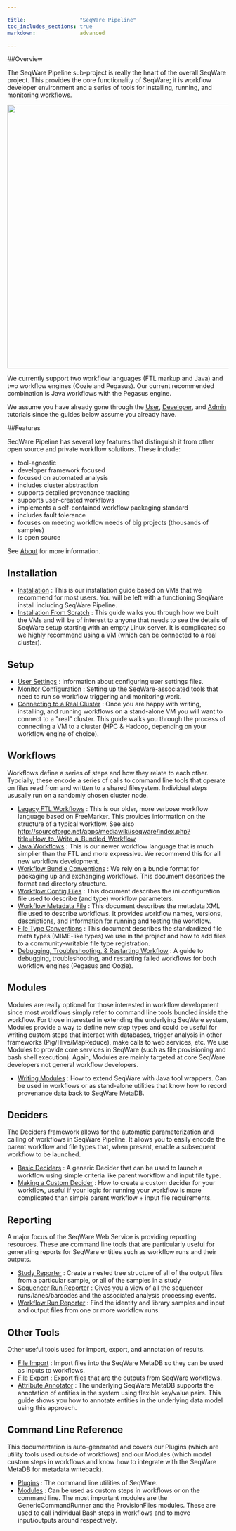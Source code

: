 ```yaml
---

title:                 "SeqWare Pipeline"
toc_includes_sections: true
markdown:              advanced

---
```


##Overview

The SeqWare Pipeline sub-project is really the heart of the overall SeqWare
project. This provides the core functionality of SeqWare; it is workflow
developer environment and a series of tools for installing, running, and
monitoring workflows.

<img width="600" src="/assets/images/seqware_hpc_oozie.png"/>

We currently support two workflow languages (FTL markup and Java) and two
workflow engines (Oozie and Pegasus). Our current recommended combination is
Java workflows with the Pegasus engine.

We assume you have already gone through the
[User](/docs/3-getting-started/user-tutorial/),
[Developer](/docs/3-getting-started/developer-tutorial/), and
[Admin](/docs/3-getting-started/admin-tutorial/) tutorials since the guides below
assume you already have.

##Features

SeqWare Pipeline has several key features that distinguish it from other open source and private workflow solutions. These include:

* tool-agnostic
* developer framework focused
* focused on automated analysis
* includes cluster abstraction
* supports detailed provenance tracking
* supports user-created workflows
* implements a self-contained workflow packaging standard
* includes fault tolerance
* focuses on meeting workflow needs of big projects (thousands of samples)
* is open source

See [About](/about/) for more information.

## Installation

* [Installation](/docs/2-installation/)
: This is our installation guide based on VMs that we recommend for most users. You will be left with a functioning SeqWare install including SeqWare Pipeline.
* [Installation From Scratch](/docs/2a-installation-from-scratch/)
: This guide walks you through how we built the VMs and will be of interest to anyone that needs to see the details of SeqWare setup starting with an empty Linux server. It is complicated so we highly recommend using a VM (which can be connected to a real cluster).

## Setup 

* [User Settings](/docs/6-pipeline/user-configuration/)
: Information about configuring user settings files.
* [Monitor Configuration](/docs/6-pipeline/monitor_configuration/)
: Setting up the SeqWare-associated tools that need to run so workflow triggering and monitoring work.
* [Connecting to a Real Cluster](/docs/6-pipeline/connecting-to-cluster/)
: Once you are happy with writing, installing, and running workflows on a stand-alone VM you will want to connect to a "real" cluster. This guide walks you through the process of connecting a VM to a cluster (HPC & Hadoop, depending on your workflow engine of choice).

## Workflows

Workflows define a series of steps and how they relate to each other.
Typcially, these encode a series of calls to command line tools that operate on
files read from and written to a shared filesystem. Individual steps ususally
run on a randomly chosen cluster node.

* [Legacy FTL Workflows](/docs/6-pipeline/legacy-ftl-workflows/)
: This is our older, more verbose workflow language based on FreeMarker. This provides information on the structure of a typical workflow. See also http://sourceforge.net/apps/mediawiki/seqware/index.php?title=How_to_Write_a_Bundled_Workflow
* [Java Workflows](/docs/6-pipeline/java-workflows/)
: This is our newer workflow language that is much simplier than the FTL and more expressive. We recommend this for all new workflow development.
* [Workflow Bundle Conventions](/docs/6-pipeline/workflow_bundles/)
: We rely on a bundle format for packaging up and exchanging workflows. This document describes the format and directory structure.
* [Workflow Config Files](/docs/6-pipeline/config_files/)
: This document describes the ini configuration file used to describe (and type) workflow parameters.
* [Workflow Metadata File](/docs/6-pipeline/metadata_files/)
: This document describes the metadata XML file used to describe workflows. It provides workflow names, versions, descriptions, and information for running and testing the workflow.
* [File Type Conventions](/docs/6-pipeline/file-types/) 
: This document describes the standardized file meta types (MIME-like types) we use in the project and how to add files to a community-writable file type registration.
* [Debugging, Troubleshooting, & Restarting Workflow](/docs/6-pipeline/debug-workflows/)
: A guide to debugging, troubleshooting, and restarting failed workflows for both workflow engines (Pegasus and Oozie).

## Modules

Modules are really optional for those interested in workflow development since
most workflows simply refer to command line tools bundled inside the workflow.
For those interested in extending the underlying SeqWare system, Modules
provide a way to define new step types and could be useful for writing custom
steps that interact with databases, trigger analysis in other frameworks
(Pig/Hive/MapReduce), make calls to web services, etc. We use Modules to
provide core services in SeqWare (such as file provisioning and bash shell
execution). Again, Modules are mainly targeted at core SeqWare developers not
general workflow developers.

* [Writing Modules](http://sourceforge.net/apps/mediawiki/seqware/index.php?title=Developing_New_SeqWare_Pipeline_Modules)
: How to extend SeqWare with Java tool wrappers. Can be used in workflows or as stand-alone utilities that know how to record provenance data back to SeqWare MetaDB.

## Deciders

The Deciders framework allows for the automatic parameterization and calling of workflows in SeqWare Pipeline. It allows you to easily encode the parent workflow and file types that, when present, enable a subsequent workflow to be launched.

* [Basic Deciders](/docs/6-pipeline/basic_deciders/)
: A generic Decider that can be used to launch a workflow using simple criteria like parent workflow and input file type.
* [Making a Custom Decider](/docs/6-pipeline/custom_deciders/)
: How to create a custom decider for your workflow, useful if your logic for running your workflow is more complicated than simple parent workflow + input file requirements.

## Reporting

A major focus of the SeqWare Web Service is providing reporting resources. These are command line tools that are particularly useful for generating reports for SeqWare entities such as workflow runs and their outputs.

* [Study Reporter](http://sourceforge.net/apps/mediawiki/seqware/index.php?title=SymLink_Reporter)
: Create a nested tree structure of all of the output files from a particular sample, or all of the samples in a study
* [Sequencer Run Reporter](http://sourceforge.net/apps/mediawiki/seqware/index.php?title=Sequencer_Run_Reporter)
: Gives you a view of all the sequencer runs/lanes/barcodes and the associated analysis processing events.
* [Workflow Run Reporter](http://sourceforge.net/apps/mediawiki/seqware/index.php?title=Workflow_Run_Reporter)
: Find the identity and library samples and input and output files from one or more workflow runs.

## Other Tools 

Other useful tools used for import, export, and annotation of results.

* [File Import](http://sourceforge.net/apps/mediawiki/seqware/index.php?title=FileLinker)
: Import files into the SeqWare MetaDB so they can be used as inputs to workflows.
* [File Export](/docs/6-pipeline/file_export/)
: Export files that are the outputs from SeqWare workflows.
* [Attribute Annotator](/docs/12-attribute-annotator/)
: The underlying SeqWare MetaDB supports the annotation of entities in the system using flexible key/value pairs. This guide shows you how to annotate entities in the underlying data model using this approach.

## Command Line Reference

This documentation is auto-generated and covers our Plugins (which are utility tools used outside of workflows) and our Modules (which model custom steps in workflows and know how to integrate with the SeqWare MetaDB for metadata writeback).

* [Plugins](/docs/17-plugins/)
: The command line utilities of SeqWare.
* [Modules](/docs/17a-modules/)
: Can be used as custom steps in workflows or on the command line. The most important modules are the GenericCommandRunner and the ProvisionFiles modules. These are used to call individual Bash steps in workflows and to move input/outputs around respectively.


